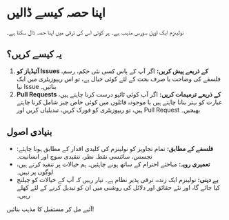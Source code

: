 
# اپنا حصہ کیسے ڈالیں

نولینزم ایک اوپن سورس مذہب ہے۔ ہر کوئی اس کی ترقی میں اپنا حصہ ڈال سکتا ہے۔

## یہ کیسے کریں؟

1. **آئیڈیاز کو Issues کے ذریعے پیش کریں:** اگر آپ کے پاس کسی نئی حکم، رسم، فلسفے کی وضاحت یا صرف بحث کے لئے کوئی خیال ہے، تو اس ریپوزیٹری میں ایک نیا Issue بنائیں۔
2. **Pull Requests کے ذریعے ترمیمات کریں:** اگر آپ کوئی ٹائپو درست کرنا چاہتے ہیں، عبارت کو بہتر بنانا چاہتے ہیں یا موجودہ فائلوں میں کوئی خاص چیز شامل کرنا چاہتے ہیں، تو ریپوزیٹری کو فورک کریں، تبدیلیاں کریں اور Pull Request بھیجیں۔

## بنیادی اصول

- **فلسفے کے مطابق:** تمام تجاویز کو نولینزم کی کلیدی اقدار کے مطابق ہونا چاہئے: تجسس، سائنسی نقطہ نظر، تنقیدی سوچ اور انسانیت۔
- **تعمیری رویہ:** مباحثے احترام کے ساتھ ہونے چاہئیں۔ ہم خیالات پر تنقید کرتے ہیں، لوگوں پر نہیں۔
- **بے دینی:** نولینزم ایک زندہ، ترقی پذیر نظام ہے۔ تیار رہیں کہ آپ کے خیالات کو چیلنج کیا جائے گا، اور نئے حقائق اور دلائل کی روشنی میں ان کو تبدیل کرنے کے لئے کھلے رہیں۔

آئیے مل کر مستقبل کا مذہب بنائیں!
